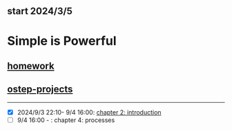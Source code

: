 ## start 2024/3/5
# Simple is Powerful
## [homework](https://pages.cs.wisc.edu/~remzi/OSTEP/Homework/homework.html)
## [ostep-projects](https://github.com/remzi-arpacidusseau/ostep-projects)

---

- [x] 2024/9/3 22:10- 9/4 16:00: [chapter 2: introduction](https://pages.cs.wisc.edu/~remzi/OSTEP/intro.pdf)
- [ ] 9/4 16:00 - : chapter 4: processes
